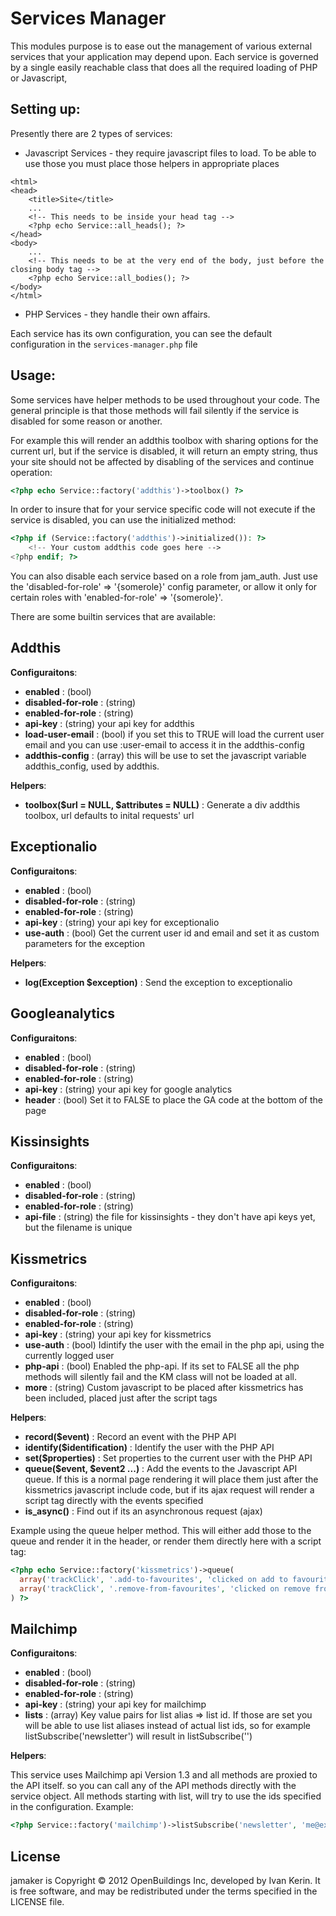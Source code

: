 Services Manager
================

This modules purpose is to ease out the management of various external services that your application may depend upon. Each service is governed by a single easily reachable class that does all the required loading of PHP or Javascript, 

Setting up:
-----------

Presently there are 2 types of services:

* Javascript Services - they require javascript files to load. To be able to use those you must place those helpers in appropriate places

```
<html>
<head>
	<title>Site</title>
	...
	<!-- This needs to be inside your head tag -->
	<?php echo Service::all_heads(); ?>
</head>
<body>
	...
	<!-- This needs to be at the very end of the body, just before the closing body tag -->
	<?php echo Service::all_bodies(); ?>
</body>
</html>
```

* PHP Services - they handle their own affairs.

Each service has its own configuration, you can see the default configuration in the ``services-manager.php`` file

Usage:
------

Some services have helper methods to be used throughout your code. The general principle is that those methods will fail silently if the service is disabled for some reason or another. 

For example this will render an addthis toolbox with sharing options for the current url, but if the service is disabled, it will return an empty string, thus your site should not be affected by disabling of the services and continue operation:

``` php
<?php echo Service::factory('addthis')->toolbox() ?>
```

In order to insure that for your service specific code will not execute if the service is disabled, you can use the initialized method:

``` php
<?php if (Service::factory('addthis')->initialized()): ?>
	<!-- Your custom addthis code goes here -->
<?php endif; ?>
```
You can also disable each service based on a role from jam_auth. Just use the 'disabled-for-role' => '{somerole}' config parameter, or allow it only for certain roles with 'enabled-for-role' => '{somerole}'.


There are some builtin services that are available:


Addthis
-------

__Configuraitons__:

* __enabled__ : (bool)
* __disabled-for-role__ : (string)
* __enabled-for-role__ : (string)
* __api-key__ : (string) your api key for addthis
* __load-user-email__ : (bool) if you set this to TRUE will load the current user email and you can use :user-email to access it in the addthis-config
* __addthis-config__ : (array) this will be use to set the javascript variable addthis_config, used by addthis.

__Helpers__:

* __toolbox($url = NULL, $attributes = NULL)__ : Generate a div addthis toolbox, url defaults to inital requests' url


Exceptionalio
-------------

__Configuraitons__:

* __enabled__ : (bool)
* __disabled-for-role__ : (string)
* __enabled-for-role__ : (string)
* __api-key__ : (string) your api key for exceptionalio
* __use-auth__ : (bool) Get the current user id and email and set it as custom parameters for the exception

__Helpers__:

* __log(Exception $exception)__ : Send the exception to exceptionalio


Googleanalytics
---------------

__Configuraitons__:

* __enabled__ : (bool)
* __disabled-for-role__ : (string)
* __enabled-for-role__ : (string)
* __api-key__ : (string) your api key for google analytics
* __header__ : (bool) Set it to FALSE to place the GA code at the bottom of the page


Kissinsights
------------

__Configuraitons__:

* __enabled__ : (bool)
* __disabled-for-role__ : (string)
* __enabled-for-role__ : (string)
* __api-file__ : (string) the file for kissinsights - they don't have api keys yet, but the filename is unique


Kissmetrics
-----------

__Configuraitons__:

* __enabled__ : (bool)
* __disabled-for-role__ : (string)
* __enabled-for-role__ : (string)
* __api-key__ : (string) your api key for kissmetrics
* __use-auth__ : (bool) Idintify the user with the email in the php api, using the currently logged user
* __php-api__ : (bool) Enabled the php-api. If its set to FALSE all the php methods will silently fail and the KM class will not be loaded at all.
* __more__ : (string) Custom javascript to be placed after kissmetrics has been included, placed just after the script tags

__Helpers__:

* __record($event)__ : Record an event with the PHP API
* __identify($identification)__ : Identify the user with the PHP API
* __set($properties)__ : Set properties to the current user with the PHP API
* __queue($event, $event2 ...)__ : Add the events to the Javascript API queue. If this is a normal page rendering it will place them just after the kissmetrics javascript include code, but if its ajax request will render a script tag directly with the events specified
* __is_async()__ : Find out if its an asynchronous request (ajax)

Example using the queue helper method. This will either add those to the queue and render it in the header, or render them directly here with a script tag:

``` php
<?php echo Service::factory('kissmetrics')->queue(
  array('trackClick', '.add-to-favourites', 'clicked on add to favourites in company profile'),
  array('trackClick', '.remove-from-favourites', 'clicked on remove from favourites in company profile')
) ?>
```


Mailchimp
---------

__Configuraitons__:

* __enabled__ : (bool)
* __disabled-for-role__ : (string)
* __enabled-for-role__ : (string)
* __api-key__ : (string) your api key for mailchimp
* __lists__ : (array) Key value pairs for list alias => list id. If those are set you will be able to use list aliases instead of actual list ids, so for example listSubscribe('newsletter') will result in listSubscribe('<newsletter id>')

__Helpers__:

This service uses Mailchimp api Version 1.3 and all methods are proxied to the API itself. so you can call any of the API methods directly with the service object. All methods starting with list, will try to use the ids specified in the configuration.
Example:

``` php
<?php Service::factory('mailchimp')->listSubscribe('newsletter', 'me@example.com'); ?>
```

License
-------

jamaker is Copyright © 2012 OpenBuildings Inc, developed by Ivan Kerin. It is free software, and may be redistributed under the terms specified in the LICENSE file.


